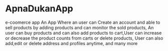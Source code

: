 # ApnaDukanApp
e-coomerce app
An App Where an user can Create an account and able to sell products by adding products and can monitor
the sold products, An user can buy products and can also add products to cart,User can increase or
decrease the product counts from carts or delete products, User can also add,edit or delete address and
profiles anytime, and many more
